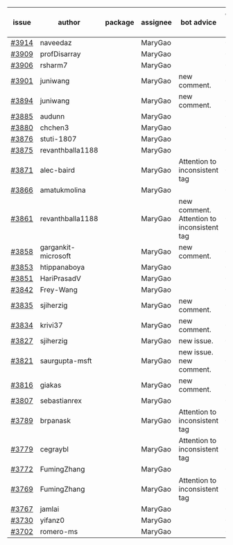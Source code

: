 | issue | author | package | assignee | bot advice | created date of issue | target release date | date from target |
| ------ | ------ | ------ | ------ | ------ | ------ | ------ | :-----: |
| [#3914](https://github.com/Azure/sdk-release-request/issues/3914) | naveedaz |  | MaryGao |  | 03-10 | 03-24 |  |
| [#3909](https://github.com/Azure/sdk-release-request/issues/3909) | profDisarray |  | MaryGao |  | 03-09 | 03-24 |  |
| [#3906](https://github.com/Azure/sdk-release-request/issues/3906) | rsharm7 |  | MaryGao |  | 03-07 | 03-24 |  |
| [#3901](https://github.com/Azure/sdk-release-request/issues/3901) | juniwang |  | MaryGao | new comment. | 03-07 | 03-24 |  |
| [#3894](https://github.com/Azure/sdk-release-request/issues/3894) | juniwang |  | MaryGao | new comment. | 03-07 | 03-24 |  |
| [#3885](https://github.com/Azure/sdk-release-request/issues/3885) | audunn |  | MaryGao |  | 03-06 | 03-24 |  |
| [#3880](https://github.com/Azure/sdk-release-request/issues/3880) | chchen3 |  | MaryGao |  | 03-03 | 03-24 |  |
| [#3876](https://github.com/Azure/sdk-release-request/issues/3876) | stuti-1807 |  | MaryGao |  | 03-03 | 03-24 |  |
| [#3875](https://github.com/Azure/sdk-release-request/issues/3875) | revanthballa1188 |  | MaryGao |  | 03-03 | 03-24 |  |
| [#3871](https://github.com/Azure/sdk-release-request/issues/3871) | alec-baird |  | MaryGao | Attention to inconsistent tag | 03-03 | 03-24 |  |
| [#3866](https://github.com/Azure/sdk-release-request/issues/3866) | amatukmolina |  | MaryGao |  | 03-03 | 03-24 |  |
| [#3861](https://github.com/Azure/sdk-release-request/issues/3861) | revanthballa1188 |  | MaryGao | new comment. Attention to inconsistent tag | 03-02 | 03-24 |  |
| [#3858](https://github.com/Azure/sdk-release-request/issues/3858) | gargankit-microsoft |  | MaryGao | new comment. | 03-02 | 03-24 |  |
| [#3853](https://github.com/Azure/sdk-release-request/issues/3853) | htippanaboya |  | MaryGao |  | 03-01 | 03-24 |  |
| [#3851](https://github.com/Azure/sdk-release-request/issues/3851) | HariPrasadV |  | MaryGao |  | 03-01 | 03-24 |  |
| [#3842](https://github.com/Azure/sdk-release-request/issues/3842) | Frey-Wang |  | MaryGao |  | 02-24 | 03-24 |  |
| [#3835](https://github.com/Azure/sdk-release-request/issues/3835) | sjiherzig |  | MaryGao | new comment. | 02-23 | 03-24 |  |
| [#3834](https://github.com/Azure/sdk-release-request/issues/3834) | krivi37 |  | MaryGao | new comment. | 02-22 | 03-24 |  |
| [#3827](https://github.com/Azure/sdk-release-request/issues/3827) | sjiherzig |  | MaryGao | new issue. | 02-17 | 03-24 |  |
| [#3821](https://github.com/Azure/sdk-release-request/issues/3821) | saurgupta-msft |  | MaryGao | new issue. new comment. | 02-16 | 03-24 |  |
| [#3816](https://github.com/Azure/sdk-release-request/issues/3816) | giakas |  | MaryGao | new comment. | 02-16 | 03-24 |  |
| [#3807](https://github.com/Azure/sdk-release-request/issues/3807) | sebastianrex |  | MaryGao |  | 02-15 | 03-24 |  |
| [#3789](https://github.com/Azure/sdk-release-request/issues/3789) | brpanask |  | MaryGao | Attention to inconsistent tag | 02-14 | 03-24 |  |
| [#3779](https://github.com/Azure/sdk-release-request/issues/3779) | cegraybl |  | MaryGao | Attention to inconsistent tag | 02-13 | 03-24 |  |
| [#3772](https://github.com/Azure/sdk-release-request/issues/3772) | FumingZhang |  | MaryGao |  | 02-13 | 03-24 |  |
| [#3769](https://github.com/Azure/sdk-release-request/issues/3769) | FumingZhang |  | MaryGao | Attention to inconsistent tag | 02-13 | 03-24 |  |
| [#3767](https://github.com/Azure/sdk-release-request/issues/3767) | jamlai |  | MaryGao |  | 02-10 | 03-24 |  |
| [#3730](https://github.com/Azure/sdk-release-request/issues/3730) | yifanz0 |  | MaryGao |  | 02-01 | 03-07 |  |
| [#3702](https://github.com/Azure/sdk-release-request/issues/3702) | romero-ms |  | MaryGao |  | 01-24 | 02-24 |  |
